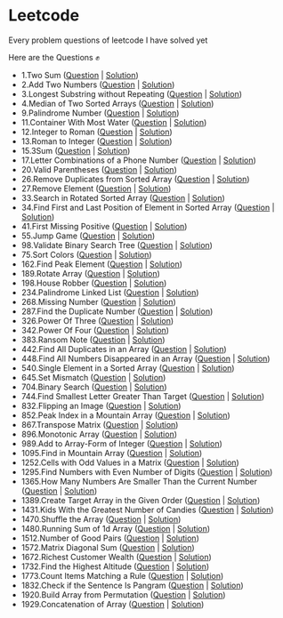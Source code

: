# Leetcode
 Every problem questions of leetcode I have solved yet
 
 Here are the Questions ✊
 
- 1.Two Sum (<a href="https://leetcode.com/problems/two-sum/">Question</a> | <a href="https://github.com/AshutoshRath1612/Leetcode/blob/main/TwoSum.java">Solution</a>)
- 2.Add Two Numbers (<a href="https://leetcode.com/problems/add-two-numbers/">Question</a> | <a href="https://github.com/AshutoshRath1612/Leetcode/blob/main/Add_two_nums.java">Solution</a>)
- 3.Longest Substring without Repeating (<a href="https://leetcode.com/problems/longest-substring-without-repeating-characters/">Question</a> | <a href="https://github.com/AshutoshRath1612/Leetcode/blob/main/longest_substring_without_repeating.java">Solution</a>)
- 4.Median of Two Sorted Arrays (<a href="https://leetcode.com/problems/median-of-two-sorted-arrays/">Question</a> | <a href="https://github.com/AshutoshRath1612/Leetcode/blob/main/median_of_two_array.java">Solution</a>)
- 9.Palindrome Number (<a href="https://leetcode.com/problems/palindrome-number/">Question</a> | <a href="https://github.com/AshutoshRath1612/Leetcode/blob/main/Palindrome_Number.java">Solution</a>)
- 11.Container With Most Water (<a href="https://leetcode.com/problems/container-with-most-water/">Question</a> | <a href="https://github.com/AshutoshRath1612/Leetcode/blob/main/Container_With_Most_Water.java">Solution</a>)
- 12.Integer to Roman (<a href="https://leetcode.com/problems/integer-to-roman/">Question</a> | <a href="https://github.com/AshutoshRath1612/Leetcode/blob/main/Integer_to_Roman.java">Solution</a>)
- 13.Roman to Integer (<a href="https://leetcode.com/problems/roman-to-integer/">Question</a> | <a href="https://github.com/AshutoshRath1612/Leetcode/blob/main/Roman_to_integer.java">Solution</a>)
- 15.3Sum (<a href="https://leetcode.com/problems/3sum/">Question</a> | <a href="https://github.com/AshutoshRath1612/Leetcode/blob/main/_3Sum.java">Solution</a>)
- 17.Letter Combinations of a Phone Number (<a href="https://leetcode.com/problems/letter-combinations-of-a-phone-number/">Question</a> | <a href="https://github.com/AshutoshRath1612/Leetcode/blob/main/Letter_Combinations_ofPhone_Number.java">Solution</a>)
- 20.Valid Parentheses (<a href="https://leetcode.com/problems/valid-parentheses/">Question</a> | <a href="https://github.com/AshutoshRath1612/Leetcode/blob/main/ValidParenthesis.java">Solution</a>)
- 26.Remove Duplicates from Sorted Array (<a href="https://leetcode.com/problems/remove-duplicates-from-sorted-array/">Question</a> | <a href="https://github.com/AshutoshRath1612/Leetcode/blob/main/RemoveDuplicatesFromSortedArray.java">Solution</a>)
- 27.Remove Element (<a href="https://leetcode.com/problems/remove-element/">Question</a> | <a href="https://github.com/AshutoshRath1612/Leetcode/blob/main/RemoveElement.java">Solution</a>)
- 33.Search in Rotated Sorted Array (<a href="https://leetcode.com/problems/search-in-rotated-sorted-array/">Question</a> | <a href="https://github.com/AshutoshRath1612/Leetcode/blob/main/Search_in_Roated_Array.java">Solution</a>)
- 34.Find First and Last Position of Element in Sorted Array (<a href="https://leetcode.com/problems/find-first-and-last-position-of-element-in-sorted-array/">Question</a> | <a href="https://github.com/AshutoshRath1612/Leetcode/blob/main/First_Last_of_Sorted_Array.java">Solution</a>)
- 41.First Missing Positive (<a href="https://leetcode.com/problems/first-missing-positive/">Question</a> | <a href="https://github.com/AshutoshRath1612/Leetcode/blob/main/FindMissingPositive.java">Solution</a>)
- 55.Jump Game (<a href="https://leetcode.com/problems/jump-game/">Question</a> | <a href="https://github.com/AshutoshRath1612/Leetcode/blob/main/JumpGame.java">Solution</a>)
- 98.Validate Binary Search Tree (<a href="https://leetcode.com/problems/validate-binary-search-tree/">Question</a> | <a href="https://github.com/AshutoshRath1612/Leetcode/blob/main/Validate_Binary_Search_Tree.java">Solution</a>)
- 75.Sort Colors (<a href="https://leetcode.com/problems/sort-colors/">Question</a> | <a href="https://github.com/AshutoshRath1612/Leetcode/blob/main/SortColors.java">Solution</a>)
- 162.Find Peak Element (<a href="https://leetcode.com/problems/find-peak-element/">Question</a> | <a href="https://github.com/AshutoshRath1612/Leetcode/blob/main/Peak_Element.java">Solution</a>)
- 189.Rotate Array (<a href="https://leetcode.com/problems/rotate-array/">Question</a> | <a href="https://github.com/AshutoshRath1612/Leetcode/blob/main/RotateArray.java">Solution</a>)
- 198.House Robber (<a href="https://leetcode.com/problems/house-robber/">Question</a> | <a href="https://github.com/AshutoshRath1612/Leetcode/blob/main/House_Robber.java">Solution</a>)
- 234.Palindrome Linked List (<a href="https://leetcode.com/problems/palindrome-linked-list/">Question</a> | <a href="https://github.com/AshutoshRath1612/Leetcode/blob/main/Palindrome_Linked_List.java">Solution</a>)
- 268.Missing Number (<a href="https://leetcode.com/problems/missing-number/">Question</a> | <a href="https://github.com/AshutoshRath1612/Leetcode/blob/main/MissingNumber.java">Solution</a>)
- 287.Find the Duplicate Number (<a href="https://leetcode.com/problems/find-the-duplicate-number/">Question</a> | <a href="https://github.com/AshutoshRath1612/Leetcode/blob/main/FindDuplicate.java">Solution</a>)
- 326.Power Of Three (<a href="https://leetcode.com/problems/power-of-three/">Question</a> | <a href="https://github.com/AshutoshRath1612/Leetcode/blob/main/PoweOf3.java">Solution</a>)
- 342.Power Of Four (<a href="https://leetcode.com/problems/power-of-four/">Question</a> | <a href="https://github.com/AshutoshRath1612/Leetcode/blob/main/PowerOfFour.java">Solution</a>)
- 383.Ransom Note (<a href="https://leetcode.com/problems/ransom-note/">Question</a> | <a href="https://github.com/AshutoshRath1612/Leetcode/blob/main/RansomNote.java">Solution</a>)
- 442.Find All Duplicates in an Array (<a href="https://leetcode.com/problems/find-all-duplicates-in-an-array/">Question</a> | <a href="https://github.com/AshutoshRath1612/Leetcode/blob/main/FindAllDuplicates.java">Solution</a>)
- 448.Find All Numbers Disappeared in an Array (<a href="https://leetcode.com/problems/find-all-numbers-disappeared-in-an-array/">Question</a> | <a href="https://github.com/AshutoshRath1612/Leetcode/blob/main/All_NumsDisapperedInArray.java">Solution</a>)
- 540.Single Element in a Sorted Array (<a href="https://leetcode.com/problems/single-element-in-a-sorted-array/">Question</a> | <a href="https://github.com/AshutoshRath1612/Leetcode/blob/main/SingleElementInSortedArray.java">Solution</a>)
- 645.Set Mismatch (<a href="https://leetcode.com/problems/set-mismatch/">Question</a> | <a href="https://github.com/AshutoshRath1612/Leetcode/blob/main/SetMismatch.java">Solution</a>)
- 704.Binary Search (<a href="https://leetcode.com/problems/binary-search/">Question</a> | <a href="https://github.com/AshutoshRath1612/Leetcode/blob/main/BinarySearch.java">Solution</a>)
- 744.Find Smallest Letter Greater Than Target (<a href="https://leetcode.com/problems/find-smallest-letter-greater-than-target/">Question</a> | <a href="https://github.com/AshutoshRath1612/Leetcode/blob/main/Smallest_letter_greater_then_target.java">Solution</a>)
- 832.Flipping an Image (<a href="https://leetcode.com/problems/flipping-an-image/">Question</a> | <a href="https://github.com/AshutoshRath1612/Leetcode/blob/main/FlippingAnImage.java">Solution</a>)
- 852.Peak Index in a Mountain Array (<a href="https://leetcode.com/problems/peak-index-in-a-mountain-array/">Question</a> | <a href="https://github.com/AshutoshRath1612/Leetcode/blob/main/Peak_Index_in_Mountain_Array.java">Solution</a>)
- 867.Transpose Matrix (<a href="https://leetcode.com/problems/transpose-matrix/">Question</a> | <a href="https://github.com/AshutoshRath1612/Leetcode/blob/main/TransposeMatrix.java">Solution</a>)
- 896.Monotonic Array (<a href="https://leetcode.com/problems/monotonic-array/">Question</a> | <a href="https://github.com/AshutoshRath1612/Leetcode/blob/main/MonotonicArray.java">Solution</a>)
- 989.Add to Array-Form of Integer (<a href="https://leetcode.com/problems/add-to-array-form-of-integer/">Question</a> | <a href="https://github.com/AshutoshRath1612/Leetcode/blob/main/ArrayFormOfInteger.java">Solution</a>)
- 1095.Find in Mountain Array (<a href="https://leetcode.com/problems/find-in-mountain-array/">Question</a> | <a href="https://github.com/AshutoshRath1612/Leetcode/blob/main/Find_In_Mountain_Array.java">Solution</a>)
- 1252.Cells with Odd Values in a Matrix (<a href="https://leetcode.com/problems/cells-with-odd-values-in-a-matrix/">Question</a> | <a href="https://github.com/AshutoshRath1612/Leetcode/blob/main/CellsWithOddValue.java">Solution</a>)
- 1295.Find Numbers with Even Number of Digits (<a href="https://leetcode.com/problems/find-numbers-with-even-number-of-digits/">Question</a> | <a href="https://github.com/AshutoshRath1612/Leetcode/blob/main/Find_Numbers_with_Even_Number_of_Digits.java">Solution</a>)
- 1365.How Many Numbers Are Smaller Than the Current Number (<a href="https://leetcode.com/problems/how-many-numbers-are-smaller-than-the-current-number/">Question</a> | <a href="https://github.com/AshutoshRath1612/Leetcode/blob/main/Number_Smaller_Than_Current_Num.java">Solution</a>)
- 1389.Create Target Array in the Given Order (<a href="https://leetcode.com/problems/create-target-array-in-the-given-order/">Question</a> | <a href="https://github.com/AshutoshRath1612/Leetcode/blob/main/Create_TargetArrayOf_GivenOrder.java">Solution</a>)
- 1431.Kids With the Greatest Number of Candies (<a href="https://leetcode.com/problems/kids-with-the-greatest-number-of-candies/">Question</a> | <a href="https://github.com/AshutoshRath1612/Leetcode/blob/main/Kid_with_Greatest_Candies.java">Solution</a>)
- 1470.Shuffle the Array (<a href="https://leetcode.com/problems/shuffle-the-array/">Question</a> | <a href="https://github.com/AshutoshRath1612/Leetcode/blob/main/Shuffle_The_Array.java">Solution</a>)
- 1480.Running Sum of 1d Array (<a href="https://leetcode.com/problems/running-sum-of-1d-array/">Question</a> | <a href="https://github.com/AshutoshRath1612/Leetcode/blob/main/RunningSum_of_Array.java">Solution</a>)
- 1512.Number of Good Pairs (<a href="https://leetcode.com/problems/number-of-good-pairs/">Question</a> | <a href="https://github.com/AshutoshRath1612/Leetcode/blob/main/Number_of_Good_Pairs.java">Solution</a>)
- 1572.Matrix Diagonal Sum (<a href="https://leetcode.com/problems/matrix-diagonal-sum/">Question</a> | <a href="https://github.com/AshutoshRath1612/Leetcode/blob/main/MatrixDiagonalSum.java">Solution</a>)
- 1672.Richest Customer Wealth (<a href="https://leetcode.com/problems/richest-customer-wealth/">Question</a> | <a href="https://github.com/AshutoshRath1612/Leetcode/blob/main/Richest_Customer_Wealth.java">Solution</a>)
- 1732.Find the Highest Altitude (<a href="https://leetcode.com/problems/find-the-highest-altitude/">Question</a> | <a href="https://github.com/AshutoshRath1612/Leetcode/blob/main/HighestAltitude.java">Solution</a>)
- 1773.Count Items Matching a Rule (<a href="https://leetcode.com/problems/count-items-matching-a-rule/">Question</a> | <a href="https://github.com/AshutoshRath1612/Leetcode/blob/main/Count_item_MatchingRule.java">Solution</a>)
- 1832.Check if the Sentence Is Pangram (<a href="https://leetcode.com/problems/check-if-the-sentence-is-pangram/">Question</a> | <a href="https://github.com/AshutoshRath1612/Leetcode/blob/main/Check_IfPangram.java">Solution</a>)
- 1920.Build Array from Permutation (<a href="https://leetcode.com/problems/build-array-from-permutation/">Question</a> | <a href="https://github.com/AshutoshRath1612/Leetcode/blob/main/Build_Array_from_Permutation.java">Solution</a>)
- 1929.Concatenation of Array (<a href="https://leetcode.com/problems/concatenation-of-array/">Question</a> | <a href="https://github.com/AshutoshRath1612/Leetcode/blob/main/Concatenation_of_Array.java">Solution</a>)

